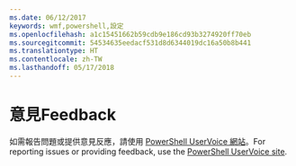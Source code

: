 ```yaml
---
ms.date: 06/12/2017
keywords: wmf,powershell,設定
ms.openlocfilehash: a1c15451662b59cdb9e186cd93b3274920ff70eb
ms.sourcegitcommit: 54534635eedacf531d8d6344019dc16a50b8b441
ms.translationtype: HT
ms.contentlocale: zh-TW
ms.lasthandoff: 05/17/2018
---
```

# <a name="feedback"></a><span data-ttu-id="06ea1-102">意見</span><span class="sxs-lookup"><span data-stu-id="06ea1-102">Feedback</span></span>
<span data-ttu-id="06ea1-103">如需報告問題或提供意見反應，請使用 [PowerShell UserVoice 網站](http://windowsserver.uservoice.com/forums/301869-powershell)。</span><span class="sxs-lookup"><span data-stu-id="06ea1-103">For reporting issues or providing feedback, use the [PowerShell UserVoice site](http://windowsserver.uservoice.com/forums/301869-powershell).</span></span>
